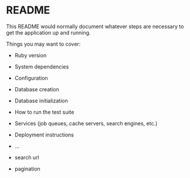 # README

This README would normally document whatever steps are necessary to get the
application up and running.

Things you may want to cover:

* Ruby version

* System dependencies

* Configuration

* Database creation

* Database initialization

* How to run the test suite

* Services (job queues, cache servers, search engines, etc.)

* Deployment instructions

* ...
<!-- http://localhost:3000/urls/1/?auth_token=f65f8a77f3147a47f195 -->
* search url
<!-- http://localhost:3000/urls/search?auth_token=f65f8a77f3147a47f195&s=link -->

* pagination
<!-- http://localhost:3000/?page=1&auth_token=f65f8a77f3147a47f195 -->
